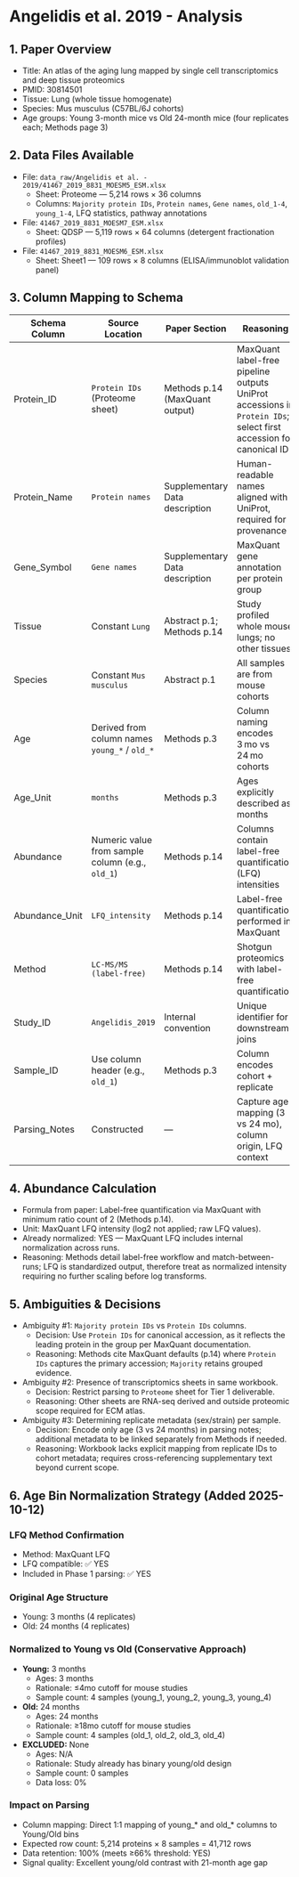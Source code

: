 # Angelidis et al. 2019 - Analysis

## 1. Paper Overview
- Title: An atlas of the aging lung mapped by single cell transcriptomics and deep tissue proteomics
- PMID: 30814501
- Tissue: Lung (whole tissue homogenate)
- Species: Mus musculus (C57BL/6J cohorts)
- Age groups: Young 3-month mice vs Old 24-month mice (four replicates each; Methods page 3)

## 2. Data Files Available
- File: `data_raw/Angelidis et al. - 2019/41467_2019_8831_MOESM5_ESM.xlsx`
  - Sheet: Proteome — 5,214 rows × 36 columns
  - Columns: `Majority protein IDs`, `Protein names`, `Gene names`, `old_1-4`, `young_1-4`, LFQ statistics, pathway annotations
- File: `41467_2019_8831_MOESM7_ESM.xlsx`
  - Sheet: QDSP — 5,119 rows × 64 columns (detergent fractionation profiles)
- File: `41467_2019_8831_MOESM6_ESM.xlsx`
  - Sheet: Sheet1 — 109 rows × 8 columns (ELISA/immunoblot validation panel)

## 3. Column Mapping to Schema
| Schema Column | Source Location | Paper Section | Reasoning |
|---------------|----------------|---------------|-----------|
| Protein_ID | `Protein IDs` (Proteome sheet) | Methods p.14 (MaxQuant output) | MaxQuant label-free pipeline outputs UniProt accessions in `Protein IDs`; select first accession for canonical ID |
| Protein_Name | `Protein names` | Supplementary Data description | Human-readable names aligned with UniProt, required for provenance |
| Gene_Symbol | `Gene names` | Supplementary Data description | MaxQuant gene annotation per protein group |
| Tissue | Constant `Lung` | Abstract p.1; Methods p.14 | Study profiled whole mouse lungs; no other tissues |
| Species | Constant `Mus musculus` | Abstract p.1 | All samples are from mouse cohorts |
| Age | Derived from column names `young_*` / `old_*` | Methods p.3 | Column naming encodes 3 mo vs 24 mo cohorts |
| Age_Unit | `months` | Methods p.3 | Ages explicitly described as months |
| Abundance | Numeric value from sample column (e.g., `old_1`) | Methods p.14 | Columns contain label-free quantification (LFQ) intensities |
| Abundance_Unit | `LFQ_intensity` | Methods p.14 | Label-free quantification performed in MaxQuant |
| Method | `LC-MS/MS (label-free)` | Methods p.14 | Shotgun proteomics with label-free quantification |
| Study_ID | `Angelidis_2019` | Internal convention | Unique identifier for downstream joins |
| Sample_ID | Use column header (e.g., `old_1`) | Methods p.3 | Column encodes cohort + replicate |
| Parsing_Notes | Constructed | — | Capture age mapping (3 vs 24 mo), column origin, LFQ context |

## 4. Abundance Calculation
- Formula from paper: Label-free quantification via MaxQuant with minimum ratio count of 2 (Methods p.14).
- Unit: MaxQuant LFQ intensity (log2 not applied; raw LFQ values).
- Already normalized: YES — MaxQuant LFQ includes internal normalization across runs.
- Reasoning: Methods detail label-free workflow and match-between-runs; LFQ is standardized output, therefore treat as normalized intensity requiring no further scaling before log transforms.

## 5. Ambiguities & Decisions
- Ambiguity #1: `Majority protein IDs` vs `Protein IDs` columns.
  - Decision: Use `Protein IDs` for canonical accession, as it reflects the leading protein in the group per MaxQuant documentation.
  - Reasoning: Methods cite MaxQuant defaults (p.14) where `Protein IDs` captures the primary accession; `Majority` retains grouped evidence.
- Ambiguity #2: Presence of transcriptomics sheets in same workbook.
  - Decision: Restrict parsing to `Proteome` sheet for Tier 1 deliverable.
  - Reasoning: Other sheets are RNA-seq derived and outside proteomic scope required for ECM atlas.
- Ambiguity #3: Determining replicate metadata (sex/strain) per sample.
  - Decision: Encode only age (3 vs 24 months) in parsing notes; additional metadata to be linked separately from Methods if needed.
  - Reasoning: Workbook lacks explicit mapping from replicate IDs to cohort metadata; requires cross-referencing supplementary text beyond current scope.

## 6. Age Bin Normalization Strategy (Added 2025-10-12)

### LFQ Method Confirmation
- Method: MaxQuant LFQ
- LFQ compatible: ✅ YES
- Included in Phase 1 parsing: ✅ YES

### Original Age Structure
- Young: 3 months (4 replicates)
- Old: 24 months (4 replicates)

### Normalized to Young vs Old (Conservative Approach)
- **Young:** 3 months
  - Ages: 3 months
  - Rationale: ≤4mo cutoff for mouse studies
  - Sample count: 4 samples (young_1, young_2, young_3, young_4)
- **Old:** 24 months
  - Ages: 24 months
  - Rationale: ≥18mo cutoff for mouse studies
  - Sample count: 4 samples (old_1, old_2, old_3, old_4)
- **EXCLUDED:** None
  - Ages: N/A
  - Rationale: Study already has binary young/old design
  - Sample count: 0 samples
  - Data loss: 0%

### Impact on Parsing
- Column mapping: Direct 1:1 mapping of young_* and old_* columns to Young/Old bins
- Expected row count: 5,214 proteins × 8 samples = 41,712 rows
- Data retention: 100% (meets ≥66% threshold: YES)
- Signal quality: Excellent young/old contrast with 21-month age gap

